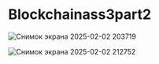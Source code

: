 # Blockchainass3part2

![Снимок экрана 2025-02-02 203719](https://github.com/user-attachments/assets/77ebeffa-f1c9-4069-b834-d017e5852f02)

![Снимок экрана 2025-02-02 212752](https://github.com/user-attachments/assets/91c18e68-03ff-442c-86b4-049c06807e81)
